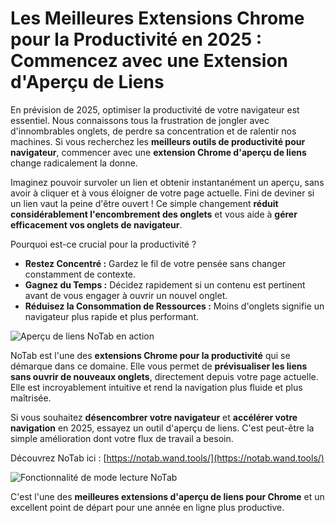 # Les Meilleures Extensions Chrome pour la Productivité en 2025 : Commencez avec une Extension d'Aperçu de Liens

En prévision de 2025, optimiser la productivité de votre navigateur est essentiel. Nous connaissons tous la frustration de jongler avec d'innombrables onglets, de perdre sa concentration et de ralentir nos machines. Si vous recherchez les **meilleurs outils de productivité pour navigateur**, commencer avec une **extension Chrome d'aperçu de liens** change radicalement la donne.

Imaginez pouvoir survoler un lien et obtenir instantanément un aperçu, sans avoir à cliquer et à vous éloigner de votre page actuelle. Fini de deviner si un lien vaut la peine d'être ouvert ! Ce simple changement **réduit considérablement l'encombrement des onglets** et vous aide à **gérer efficacement vos onglets de navigateur**.

Pourquoi est-ce crucial pour la productivité ?
*   **Restez Concentré :** Gardez le fil de votre pensée sans changer constamment de contexte.
*   **Gagnez du Temps :** Décidez rapidement si un contenu est pertinent avant de vous engager à ouvrir un nouvel onglet.
*   **Réduisez la Consommation de Ressources :** Moins d'onglets signifie un navigateur plus rapide et plus performant.

![Aperçu de liens NoTab en action](images/notab1.png)

NoTab est l'une des **extensions Chrome pour la productivité** qui se démarque dans ce domaine. Elle vous permet de **prévisualiser les liens sans ouvrir de nouveaux onglets**, directement depuis votre page actuelle. Elle est incroyablement intuitive et rend la navigation plus fluide et plus maîtrisée.

Si vous souhaitez **désencombrer votre navigateur** et **accélérer votre navigation** en 2025, essayez un outil d'aperçu de liens. C'est peut-être la simple amélioration dont votre flux de travail a besoin.

Découvrez NoTab ici : [https://notab.wand.tools/](https://notab.wand.tools/)

![Fonctionnalité de mode lecture NoTab](images/notab2.png)

C'est l'une des **meilleures extensions d'aperçu de liens pour Chrome** et un excellent point de départ pour une année en ligne plus productive.
